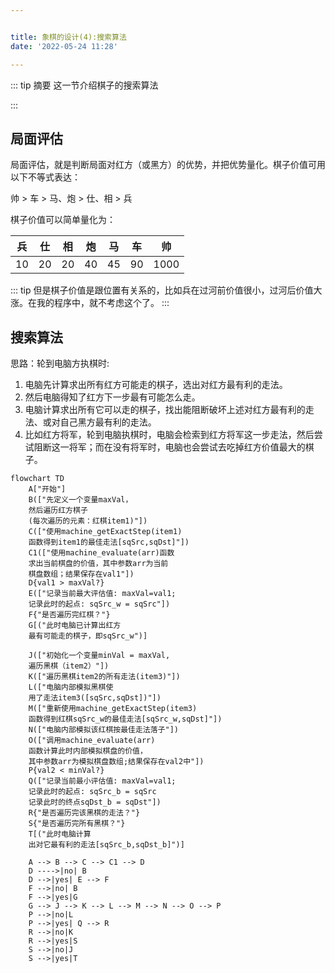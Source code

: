 ```yaml
---


title: 象棋的设计(4):搜索算法
date: '2022-05-24 11:28'

---
```

::: tip 摘要
这一节介绍棋子的搜索算法

:::

## 局面评估

局面评估，就是判断局面对红方（或黑方）的优势，并把优势量化。棋子价值可用以下不等式表达：

帅 > 车 > 马、炮 > 仕、相 > 兵

棋子价值可以简单量化为：

|  兵  |  仕  |  相  |  炮  |  马  |  车  |  帅  |
| :--: | :--: | :--: | :--: | :--: | :--: | :--: |
|  10  |  20  |  20  |  40  |  45  |  90  | 1000 |

::: tip
但是棋子价值是跟位置有关系的，比如兵在过河前价值很小，过河后价值大涨。在我的程序中，就不考虑这个了。
:::

## 搜索算法
思路：轮到电脑方执棋时:

1. 电脑先计算求出所有红方可能走的棋子，选出对红方最有利的走法。
2. 然后电脑得知了红方下一步最有可能怎么走。
3. 电脑计算求出所有它可以走的棋子，找出能阻断破坏上述对红方最有利的走法、或对自己黑方最有利的走法。
4. 比如红方将军，轮到电脑执棋时，电脑会检索到红方将军这一步走法，然后尝试阻断这一将军；而在没有将军时，电脑也会尝试去吃掉红方价值最大的棋子。
``` mermaid
flowchart TD
    A["开始"]
    B(["先定义一个变量maxVal，
    然后遍历红方棋子
    (每次遍历的元素：红棋item1)"])
    C(["使用machine_getExactStep(item1)
    函数得到item1的最佳走法[sqSrc,sqDst]"])
    C1(["使用machine_evaluate(arr)函数
    求出当前棋盘的价值，其中参数arr为当前
    棋盘数组；结果保存在val1"])
	D{val1 > maxVal?}
    E(["记录当前最大评估值: maxVal=val1;
    记录此时的起点: sqSrc_w = sqSrc"])
    F{"是否遍历完红棋？"}
    G[("此时电脑已计算出红方
    最有可能走的棋子，即sqSrc_w")]
    
    J(["初始化一个变量minVal = maxVal,
    遍历黑棋（item2）"])
    K(["遍历黑棋item2的所有走法(item3)"])
    L(["电脑内部模拟黑棋使
    用了走法item3([sqSrc,sqDst])"])
    M(["重新使用machine_getExactStep(item3)
    函数得到红棋sqSrc_w的最佳走法[sqSrc_w,sqDst]"])
    N(["电脑内部模拟该红棋按最佳走法落子"])
    O(["调用machine_evaluate(arr)
    函数计算此时内部模拟棋盘的价值，
    其中参数arr为模拟棋盘数组;结果保存在val2中"])
    P{val2 < minVal?}
    Q(["记录当前最小评估值: maxVal=val1;
    记录此时的起点: sqSrc_b = sqSrc
    记录此时的终点sqDst_b = sqDst"])
    R{"是否遍历完该黑棋的走法？"}
    S{"是否遍历完所有黑棋？"}
    T[("此时电脑计算
    出对它最有利的走法[sqSrc_b,sqDst_b]")]
    
    A --> B --> C --> C1 --> D
    D ---->|no| B
    D -->|yes| E --> F
	F -->|no| B
	F -->|yes|G
	G --> J --> K --> L --> M --> N --> O --> P
	P -->|no|L 
	P -->|yes| Q --> R
	R -->|no|K
	R -->|yes|S
	S -->|no|J
	S -->|yes|T
```

